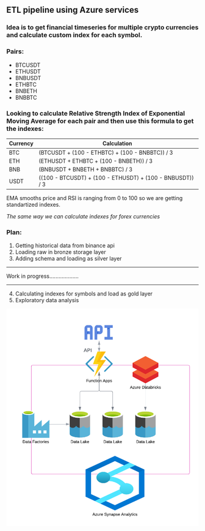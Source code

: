 ## ETL pipeline using Azure services

### Idea is to get financial timeseries for multiple crypto currencies and calculate custom index for each symbol. 

### Pairs:
- BTCUSDT
- ETHUSDT
- BNBUSDT
- ETHBTC
- BNBETH
- BNBBTC
 

### Looking to calculate Relative Strength Index of Exponential Moving Average for each pair and then use this formula to get the indexes:

| Currency | Calculation                                |
|----------|--------------------------------------------|
| BTC      | (BTCUSDT + (100 - ETHBTC) + (100 - BNBBTC)) / 3 |
| ETH      | (ETHUSDT + ETHBTC + (100 - BNBETH)) / 3        |
| BNB      | (BNBUSDT + BNBETH +  BNBBTC) / 3        |
| USDT     | ((100 - BTCUSDT) + (100 - ETHUSDT) + (100 - BNBUSDT)) / 3 |

EMA smooths price and RSI is ranging from 0 to 100 so we are getting  standartized indexes.

*The same way we can calculate indexes for forex currencies*

### Plan:
1. Getting historical data from binance api
2. Loading raw in bronze storage layer
3. Adding schema and loading as silver layer
***
Work in progress...................
***
4. Calculating indexes for symbols and load as gold layer
5. Exploratory data analysis

!["azure etl pipleline"](/docs/etl-azure.png)